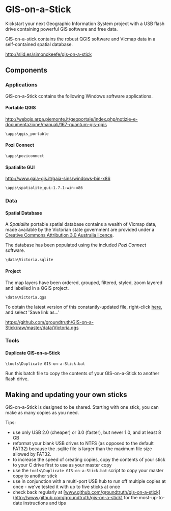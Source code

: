 # GIS-on-a-Stick

Kickstart your next Geographic Information System project with a USB flash drive containing powerful GIS software  and free data.

GIS-on-a-stick contains the robust QGIS software and Vicmap data in a self-contained spatial database.

http://slid.es/simonokeefe/gis-on-a-stick

## Components

### Applications

GIS-on-a-Stick contains the following Windows software applications.

#### Portable QGIS

http://webgis.arpa.piemonte.it/geoportale/index.php/notizie-e-documentazione/manuali/167-quantum-gis-qgis

`\apps\qgis_portable`

#### Pozi Connect

`\apps\poziconnect`

#### Spatialite GUI

http://www.gaia-gis.it/gaia-sins/windows-bin-x86

`\apps\spatialite_gui-1.7.1-win-x86`

### Data

#### Spatial Database

A *Spatialite* portable spatial database contains a wealth of Vicmap data, made available by the Victorian state government are provided under a [Creative Commons Attribution 3.0 Australia licence](http://creativecommons.org/licenses/by/3.0/au/deed.en).

The database has been populated using the included *Pozi Connect* software.

`\data\Victoria.sqlite`

#### Project

The map layers have been ordered, grouped, filtered, styled, zoom layered and labelled in a QGIS project.

`\data\Victoria.qgs`

To obtain the latest version of this constantly-updated file, right-click [here](https://github.com/groundtruth/GIS-on-a-Stick/raw/master/data/Victoria.qgs), and select 'Save link as...'

https://github.com/groundtruth/GIS-on-a-Stick/raw/master/data/Victoria.qgs

### Tools

#### Duplicate GIS-on-a-Stick

`\tools\Duplicate GIS-on-a-Stick.bat`

Run this batch file to copy the contents of your GIS-on-a-Stick to another flash drive.

## Making and updating your own sticks

GIS-on-a-Stick is designed to be shared. Starting with one stick, you can make as many copies as you need.

Tips:
* use only USB 2.0 (cheaper) or 3.0 (faster), but never 1.0, and at least 8 GB
* reformat your blank USB drives to NTFS (as opposed to the default FAT32) because the .sqlite file is larger than the maximum file size allowed by FAT32.
* to increase the speed of creating copies, copy the contents of your stick to your C drive first to use as your master copy
* use the `tools\Duplicate GIS-on-a-Stick.bat` script to copy your master copy to another stick
* use in conjunction with a multi-port USB hub to run off multiple copies at once - we've tested it with up to five sticks at once
* check back regularly at [www.github.com/groundtruth/gis-on-a-stick](http://www.github.com/groundtruth/gis-on-a-stick) for the most-up-to-date instructions and tips
